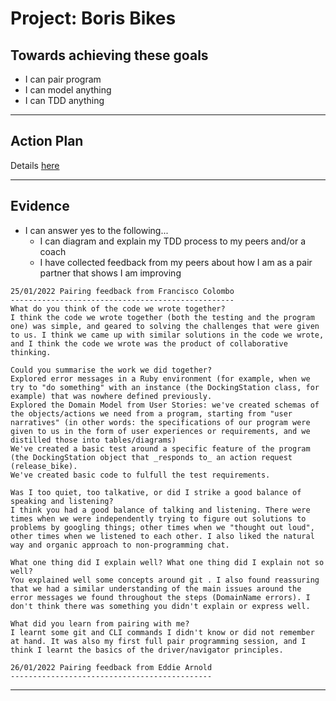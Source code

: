 # Project: Boris Bikes

## Towards achieving these goals

- I can pair program
- I can model anything
- I can TDD anything

------

## Action Plan

Details [here](https://github.com/makersacademy/course/tree/master/boris_bikes)

------

## Evidence

- I can answer yes to the following...
  - I can diagram and explain my TDD process to my peers and/or a coach
  - I have collected feedback from my peers about how I am as a pair partner that shows I am improving

```
25/01/2022 Pairing feedback from Francisco Colombo
--------------------------------------------------
What do you think of the code we wrote together?
I think the code we wrote together (both the testing and the program one) was simple, and geared to solving the challenges that were given to us. I think we came up with similar solutions in the code we wrote, and I think the code we wrote was the product of collaborative thinking.

Could you summarise the work we did together?
Explored error messages in a Ruby environment (for example, when we try to "do something" with an instance (the DockingStation class, for example) that was nowhere defined previously.
Explored the Domain Model from User Stories: we've created schemas of the objects/actions we need from a program, starting from "user narratives" (in other words: the specifications of our program were given to us in the form of user experiences or requirements, and we distilled those into tables/diagrams)
We've created a basic test around a specific feature of the program (the DockingStation object that _responds to_ an action request (release_bike).
We've created basic code to fulfull the test requirements.

Was I too quiet, too talkative, or did I strike a good balance of speaking and listening?
I think you had a good balance of talking and listening. There were times when we were independently trying to figure out solutions to problems by googling things; other times when we "thought out loud", other times when we listened to each other. I also liked the natural way and organic approach to non-programming chat.

What one thing did I explain well? What one thing did I explain not so well?
You explained well some concepts around git . I also found reassuring that we had a similar understanding of the main issues around the error messages we found throughout the steps (DomainName errors). I don't think there was something you didn't explain or express well.

What did you learn from pairing with me?
I learnt some git and CLI commands I didn't know or did not remember at hand. It was also my first full pair programming session, and I think I learnt the basics of the driver/navigator principles.
```
```
26/01/2022 Pairing feedback from Eddie Arnold
---------------------------------------------

```

------

